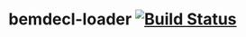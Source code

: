 # bemdecl-loader [![Build Status](https://travis-ci.org/intervolga/bemdecl-loader.svg?branch=master)](https://travis-ci.org/intervolga/bemdecl-loader)
